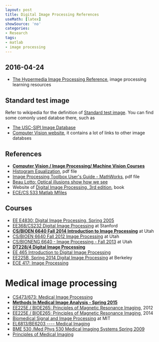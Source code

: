 ```yaml
---
layout: post
title: Digital Image Processing References
useMath: [latex]
showSource: 'no'
categories:
- Research
tags:
- matlab
- image processing
---
```


## 2016-04-24
 - [The Hypermedia Image Processing Reference][27], image processing learning resources

## Standard test image
 Refer to wikipedia for the definition of [Standard test image][24]. You can find some comonly used databse there,
such as
  - [The USC-SIPI Image Database][25]
  - [Computer Vision website][26], it contains a lot of links to other image databses

## References
 - [**Computer Vision / Image Processing/ Machine Vision Courses**][13]
 - [Histogram Equalization][1], pdf file
 - [Image Processing Toolbox User's Guide - MathWorks][2], pdf file
 - [Beau Lotto: Optical illusions show how we see][8]
 - Website of [Digital Image Processing, 3rd edition][9], book
 - [ECE/CS 533 Matlab Mfiles][10]


## Courses
 - [EE E4830: Digital Image Processing, Spring 2005][14]
 - [EE368/CS232 Digital Image Processing][3] at Stanford
 - [**CS/BIOEN 6640 Fall 2014 Introduction to Image Processing**][6] at Utah
 - [CS/BIOEN 6640 Fall 2012 Image Processing][4] at Utah
 - [CS/BIONENG 6640 - Image Processing - Fall 2013][5] at Utah
 - [**DT228/4 Digital Image Processing**][7]
 - [EE 465 Introduction to Digital Image Processing][11]
 - [EE225B, Spring 2014 Digital Image Processing][12] at Berkeley
 - [ECE 417: Image Processing][15]

# Medical image processing
 - [CS473/673: Medical Image Processing][16]
 - [**Methods In Medical Image Analysis - Spring 2015**][17]
 - [EE225E / BIOE265: Principles of Magnetic Resonance Imaging][18], 2012
 - [EE225E / BIOE265: Principles of Magnetic Resonance Imaging][19], 2014
 - [Biomedical Signal and Image Processing][20] at MIT
 - [EL6813/BE6203 ---- Medical Imaging][21]
 - [BME 530 /Med Phys 530 Medical Imaging Systems Spring 2009][22]
 - [Principles of Medical Imaging][23]









[27]: http://homepages.inf.ed.ac.uk/rbf/HIPR2/

[26]: http://www.cs.cmu.edu/afs/cs/project/cil/ftp/html/v-images.html
[25]: http://sipi.usc.edu/database/
[24]: https://en.wikipedia.org/wiki/Standard_test_image

[23]: http://ocw.mit.edu/courses/nuclear-engineering/22-058-principles-of-medical-imaging-fall-2002/index.htm
[22]: http://www.medphysics.wisc.edu/~block/bme_530_lectures.html
[21]: http://eeweb.poly.edu/~yao/EL5823/
[20]:http://ocw.mit.edu/courses/health-sciences-and-technology/hst-582j-biomedical-signal-and-image-processing-spring-2007/index.htm
[19]: http://inst.eecs.berkeley.edu/~ee225e/sp14/
[18]: http://inst.eecs.berkeley.edu/~ee225e/sp12/
[17]: http://www.cs.cmu.edu/~galeotti/methods_course/
[16]: https://cs.uwaterloo.ca/~jorchard/cs473/CS473/Lectures.html
[15]: https://ece.uwaterloo.ca/~ece417/outline.html
[14]: http://www.ee.columbia.edu/~sfchang/course/dip/
[13]: http://homepages.inf.ed.ac.uk/rbf/IAPR/researchers/D2PAGES/d2courseSyllabi.htm
[12]: http://inst.eecs.berkeley.edu/~ee225b/sp14/#lectures
[11]: http://www.csee.wvu.edu/~xinl/courses/ee465/ee465.html
[10]: http://homepages.cae.wisc.edu/~ece533/matlab/index.html
[9]: http://www.imageprocessingplace.com/DIP-3E/dip3e_main_page.htm
[8]: http://www.ted.com/talks/beau_lotto_optical_illusions_show_how_we_see?language=en
[7]: http://www.comp.dit.ie/bmacnamee/gaip.htm
[6]: http://www.sci.utah.edu/~gerig/CS6640-F2014/CS6640-F2014.html
[5]: http://www.eng.utah.edu/~cs6640/
[4]: http://www.sci.utah.edu/~gerig/CS6640-F2012/CS6640-F2012.html
[3]: http://web.stanford.edu/class/ee368/handouts.html
[2]: http://www.mathworks.com/help/pdf_doc/images/images_tb.pdf
[1]: http://www.math.uci.edu/icamp/courses/math77c/demos/hist_eq.pdf
